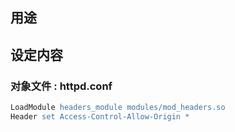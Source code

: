 
## 用途

## 设定内容

### 对象文件 : httpd.conf

```apache
LoadModule headers_module modules/mod_headers.so
Header set Access-Control-Allow-Origin *
```
